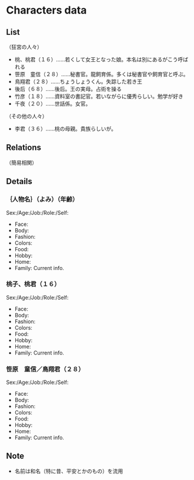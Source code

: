 # Characters data

## List

（狂宮の人々）

* 桃、桃君（１６）……若くして女王となった娘。本名は別にあるがこう呼ばれる
* 笹原　童信（２８）……秘書官。龍飼育係。多くは秘書官や飼育官と呼ぶ。
* 鳥翔君（２８）……ちょうしょうくん。失踪した若き王
* 後后（６８）……後后。王の実母。占術を操る
* 竹彦（１８）……資料室の書記官。若いながらに優秀らしい。勉学が好き
* 千夜（２０）……世話係。女官。

（その他の人々）
* 李君（３６）……桃の母親。貴族らしいが。

## Relations

（簡易相関）

## Details

### ｛人物名｝（よみ）（年齢）

Sex:/Age:/Job:/Role:/Self:

- Face:
- Body:
- Fashion:
- Colors:
- Food:
- Hobby:
- Home:
- Family:
	Current info.

### 桃子、桃君（１６）

Sex:/Age:/Job:/Role:/Self:

- Face:
- Body:
- Fashion:
- Colors:
- Food:
- Hobby:
- Home:
- Family:
	Current info.

### 笹原　童信／鳥翔君（２８）

Sex:/Age:/Job:/Role:/Self:

- Face:
- Body:
- Fashion:
- Colors:
- Food:
- Hobby:
- Home:
- Family:
	Current info.

## Note

* 名前は和名（特に昔、平安とかのもの）を流用

